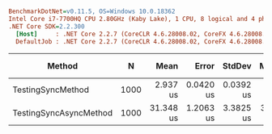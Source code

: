 ``` ini

BenchmarkDotNet=v0.11.5, OS=Windows 10.0.18362
Intel Core i7-7700HQ CPU 2.80GHz (Kaby Lake), 1 CPU, 8 logical and 4 physical cores
.NET Core SDK=2.2.300
  [Host]     : .NET Core 2.2.7 (CoreCLR 4.6.28008.02, CoreFX 4.6.28008.03), 64bit RyuJIT
  DefaultJob : .NET Core 2.2.7 (CoreCLR 4.6.28008.02, CoreFX 4.6.28008.03), 64bit RyuJIT


```
|                 Method |    N |      Mean |     Error |    StdDev |    Median |   Gen 0 | Gen 1 | Gen 2 | Allocated |
|----------------------- |----- |----------:|----------:|----------:|----------:|--------:|------:|------:|----------:|
|      TestingSyncMethod | 1000 |  2.937 us | 0.0420 us | 0.0392 us |  2.930 us |  7.6256 |     - |     - |  23.44 KB |
| TestingSyncAsyncMethod | 1000 | 31.348 us | 1.2063 us | 3.3825 us | 30.310 us | 30.3040 |     - |     - |  93.12 KB |
